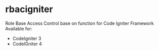 # rbacigniter
Role Base Access Control base on function for Code Igniter Framework
Available for:
- CodeIgniter 3 
- CodeIGniter 4
